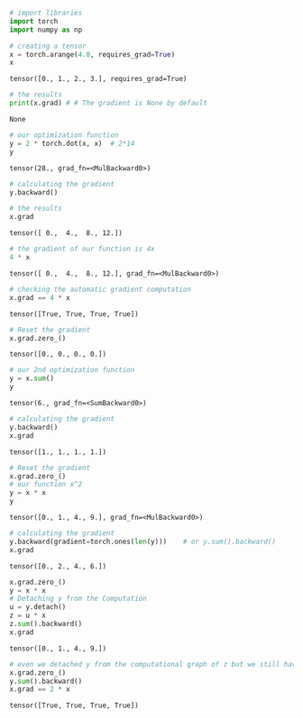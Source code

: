 ```python
# import libraries
import torch
import numpy as np
```


```python
# creating a tensor
x = torch.arange(4.0, requires_grad=True)
x
```




    tensor([0., 1., 2., 3.], requires_grad=True)




```python
# the results
print(x.grad) # # The gradient is None by default
```

    None
    


```python
# our optimization function
y = 2 * torch.dot(x, x)  # 2*14
y
```




    tensor(28., grad_fn=<MulBackward0>)




```python
# calculating the gradient
y.backward()
```


```python
# the results
x.grad
```




    tensor([ 0.,  4.,  8., 12.])




```python
# the gradient of our function is 4x
4 * x
```




    tensor([ 0.,  4.,  8., 12.], grad_fn=<MulBackward0>)




```python
# checking the automatic gradient computation  
x.grad == 4 * x
```




    tensor([True, True, True, True])




```python
# Reset the gradient
x.grad.zero_()
```




    tensor([0., 0., 0., 0.])




```python
# our 2nd optimization function
y = x.sum()
y
```




    tensor(6., grad_fn=<SumBackward0>)




```python
# calculating the gradient
y.backward()
x.grad
```




    tensor([1., 1., 1., 1.])




```python
# Reset the gradient
x.grad.zero_()
# our function x^2
y = x * x
y
```




    tensor([0., 1., 4., 9.], grad_fn=<MulBackward0>)




```python
# calculating the gradient
y.backward(gradient=torch.ones(len(y)))    # or y.sum().backward()
x.grad
```




    tensor([0., 2., 4., 6.])




```python
x.grad.zero_()
y = x * x
# Detaching y from the Computation
u = y.detach()
z = u * x
z.sum().backward()
x.grad 
```




    tensor([0., 1., 4., 9.])




```python
# even we detached y from the computational graph of z but we still have the computational graph of y
x.grad.zero_()
y.sum().backward()
x.grad == 2 * x
```




    tensor([True, True, True, True])


